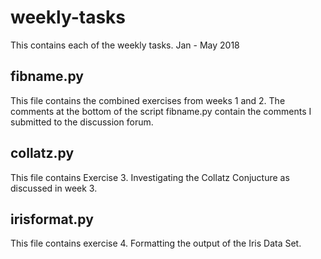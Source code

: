 # weekly-tasks
This contains each of the weekly tasks. Jan - May 2018
## fibname.py
This file contains the combined exercises from weeks 1 and 2.
The comments at the bottom of the script fibname.py contain the comments I submitted to the discussion forum. 
## collatz.py
This file contains Exercise 3. Investigating the Collatz Conjucture as discussed in week 3.
## irisformat.py
This file contains exercise 4. Formatting the output of the Iris Data Set.

